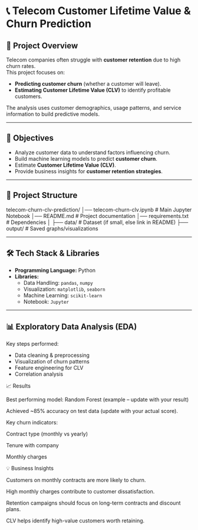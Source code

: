 # 📞 Telecom Customer Lifetime Value & Churn Prediction

## 📌 Project Overview
Telecom companies often struggle with **customer retention** due to high churn rates.  
This project focuses on:
- **Predicting customer churn** (whether a customer will leave).
- **Estimating Customer Lifetime Value (CLV)** to identify profitable customers.  

The analysis uses customer demographics, usage patterns, and service information to build predictive models.  

---

## 🎯 Objectives
- Analyze customer data to understand factors influencing churn.
- Build machine learning models to predict **customer churn**.
- Estimate **Customer Lifetime Value (CLV)**.
- Provide business insights for **customer retention strategies**.

---

## 📂 Project Structure
telecom-churn-clv-prediction/
│── telecom-churn-clv.ipynb # Main Jupyter Notebook
│── README.md # Project documentation
│── requirements.txt # Dependencies
│
├── data/ # Dataset (if small, else link in README)
├── output/ # Saved graphs/visualizations 

---

## 🛠️ Tech Stack & Libraries
- **Programming Language:** Python  
- **Libraries:**
  - Data Handling: `pandas`, `numpy`
  - Visualization: `matplotlib`, `seaborn`
  - Machine Learning: `scikit-learn`
  - Notebook: `Jupyter`

---

## 📊 Exploratory Data Analysis (EDA)
Key steps performed:
- Data cleaning & preprocessing
- Visualization of churn patterns
- Feature engineering for CLV
- Correlation analysis

📈 Results

Best performing model: Random Forest (example – update with your result)

Achieved ~85% accuracy on test data (update with your actual score).

Key churn indicators:

Contract type (monthly vs yearly)

Tenure with company

Monthly charges

💡 Business Insights

Customers on monthly contracts are more likely to churn.

High monthly charges contribute to customer dissatisfaction.

Retention campaigns should focus on long-term contracts and discount plans.

CLV helps identify high-value customers worth retaining.
